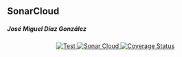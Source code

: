 ## SonarCloud 
##### José Miguel Díaz González

<p align="center">
    <a href="https://github.com/alu0101203294/actions-sonarcloud/actions/workflows/node.js.yml">
        <img alt="Test" src="https://github.com/alu0101203294/actions-sonarcloud/actions/workflows/node.js.yml/badge.svg">
    </a>
    <a href="https://sonarcloud.io/summary/new_code?id=alu0101203294_actions-sonarcloud">
        <img alt="Sonar Cloud" src="https://sonarcloud.io/api/project_badges/measure?project=alu0101203294_actions-sonarcloud&metric=alert_status">
    </a>
    <a href="https://coveralls.io/github/alu0101203294/actions-sonarcloud?branch=main">
        <img alt="Coverage Status" src="https://coveralls.io/repos/github/alu0101203294/actions-sonarcloud/badge.svg?branch=main">
    </a>
</p>

